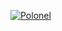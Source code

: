 [![Polonel](https://github-readme-stats.vercel.app/api?username=polonel)](https://github.com/polonel)
